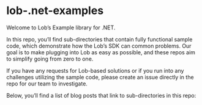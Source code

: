 # lob-.net-examples

Welcome to Lob’s Example library for .NET.

  In this repo, you’ll find sub-directories that contain fully functional sample code, which demonstrate how the Lob’s SDK can common problems. Our goal is to make plugging into Lob as easy as possible, and these repos aim to simplify going from zero to one.

  If you have any requests for Lob-based solutions or if you run into any challenges utilizing the sample code, please create an issue directly in the repo for our team to investigate.

Below, you’ll find a list of blog posts that link to sub-directories in this repo:
